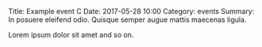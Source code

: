 Title: Example event C 
Date: 2017-05-28 10:00
Category: events
Summary: In posuere eleifend odio. Quisque semper augue mattis maecenas ligula.

Lorem ipsum dolor sit amet and so on.

